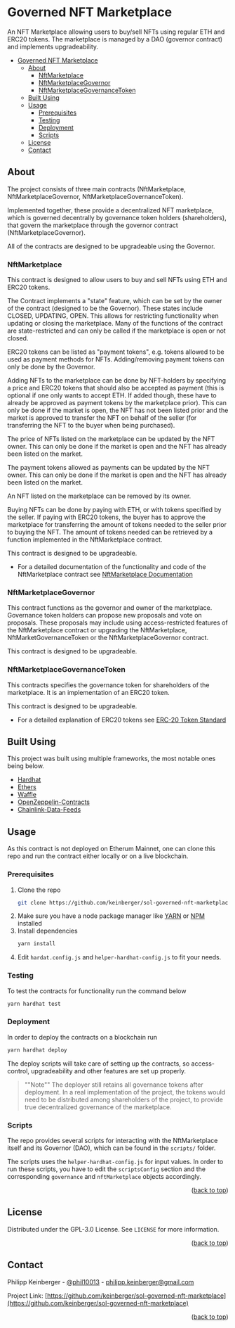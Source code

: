 # Governed NFT Marketplace

An NFT Marketplace allowing users to buy/sell NFTs using regular ETH and ERC20 tokens.
The marketplace is managed by a DAO (governor contract) and implements upgradeability.

- [Governed NFT Marketplace](#governed-nft-marketplace)
  - [About](#about)
    - [NftMarketplace](#nftmarketplace)
    - [NftMarketplaceGovernor](#nftmarketplacegovernor)
    - [NftMarketplaceGovernanceToken](#nftmarketplacegovernancetoken)
  - [Built Using](#built-using)
  - [Usage](#usage)
    - [Prerequisites](#prerequisites)
    - [Testing](#testing)
    - [Deployment](#deployment)
    - [Scripts](#scripts)
  - [License](#license)
  - [Contact](#contact)

## About

The project consists of three main contracts (NftMarketplace, NftMarketplaceGovernor, NftMarketplaceGovernanceToken). 

Implemented together, these provide a decentralized NFT marketplace, which is governed decentrally by governance token holders (shareholders), that govern the marketplace through the governor contract (NftMarketplaceGovernor).

All of the contracts are designed to be upgradeable using the Governor.

### NftMarketplace

This contract is designed to allow users to buy and sell NFTs using ETH and ERC20 tokens.

The Contract implements a "state" feature, which can be set by the owner of the contract (designed 
to be the Governor). These states include CLOSED, UPDATING, OPEN. This allows for restricting functionality when updating or closing the marketplace. Many of the functions of the contract are state-restricted and can only be called if the marketplace is open or not closed.

ERC20 tokens can be listed as "payment tokens", e.g. tokens allowed to be used as payment methods
for NFTs. Adding/removing payment tokens can only be done by the Governor.

Adding NFTs to the marketplace can be done by NFT-holders by specifying a price and ERC20 tokens that should also be accepted as payment (this is optional if one only wants to accept ETH. If added though, these have to already be approved as payment tokens by the marketplace prior). This can only be done if the market is open, the NFT has not been listed prior and the market is approved to transfer the NFT on behalf of the seller (for transferring the NFT to the buyer when being purchased).

The price of NFTs listed on the marketplace can be updated by the NFT owner. This can only be done if the market is open and the NFT has already been listed on the market.

The payment tokens allowed as payments can be updated by the NFT owner. This can only be done if the market is open and the NFT has already been listed on the market.

An NFT listed on the marketplace can be removed by its owner.

Buying NFTs can be done by paying with ETH, or with tokens specified by the seller. If paying with ERC20 tokens, the buyer has to approve the marketplace for transferring the amount of tokens needed to the seller prior to buying the NFT. The amount of tokens needed can be retrieved by a function implemented in the NftMarketplace contract.

This contract is designed to be upgradeable.

* For a detailed documentation of the functionality and code of the NftMarketplace contract see [NftMarketplace Documentation](./docs/NftMarketplace.md)

### NftMarketplaceGovernor

This contract functions as the governor and owner of the marketplace. Governance token holders can propose new proposals and vote on proposals. These proposals may include using access-restricted features of the NftMarketplace contract or upgrading the NftMarketplace, NftMarketGovernanceToken or the NftMarketplaceGovernor contract.

This contract is designed to be upgradeable.

### NftMarketplaceGovernanceToken

This contracts specifies the governance token for shareholders of the marketplace. It is an implementation of an ERC20 token.

This contract is designed to be upgradeable.

* For a detailed explanation of ERC20 tokens see [ERC-20 Token Standard](https://ethereum.org/en/developers/docs/standards/tokens/erc-20/)

## Built Using

This project was built using multiple frameworks, the most notable ones being below.

* [Hardhat](https://hardhat.org/)
* [Ethers](https://ethers.io/)
* [Waffle](https://getwaffle.io/)
* [OpenZeppelin-Contracts](https://openzeppelin.com/contracts)
* [Chainlink-Data-Feeds](https://docs.chain.link/docs/using-chainlink-reference-contracts/)

## Usage

As this contract is not deployed on Etherum Mainnet, one can clone this repo and run the contract
either locally or on a live blockchain.

### Prerequisites

1. Clone the repo
   ```sh
   git clone https://github.com/keinberger/sol-governed-nft-marketplace
   ```
2. Make sure you have a node package manager like [YARN]() or [NPM]() installed
2. Install dependencies
   ```sh
   yarn install
   ```
3. Edit `hardat.config.js` and `helper-hardhat-config.js` to fit your needs.

### Testing

To test the contracts for functionality run the command below
```sh
yarn hardhat test
```

### Deployment

In order to deploy the contracts on a blockchain run
```sh
yarn hardhat deploy
```

The deploy scripts will take care of setting up the contracts, so access-control,
upgradeability and other features are set up properly.

>""Note""
>The deployer still retains all governance tokens after deployment. In a real implementation of the project, the tokens would need to be 
>distributed among shareholders of the project, to provide true decentralized governance of the marketplace.

### Scripts

The repo provides several scripts for interacting with the NftMarketplace itself and its Governor (DAO), which can be found in the `scripts/` folder.

The scripts uses the `helper-hardhat-config.js` for input values. In order to run these scripts, you have
to edit the `scriptsConfig` section and the corresponding `governance` and `nftMarketplace` objects
accordingly.

<p align="right">(<a href="#governed-nft-marketplace">back to top</a>)</p>

## License

Distributed under the GPL-3.0 License. See `LICENSE` for more information.

<p align="right">(<a href="#governed-nft-marketplace">back to top</a>)</p>

## Contact

Philipp Keinberger - [@phil10013](https://twitter.com/phil10013) - philipp.keinberger@gmail.com

Project Link: [https://github.com/keinberger/sol-governed-nft-marketplace](https://github.com/keinberger/sol-governed-nft-marketplace)

<p align="right">(<a href="#governed-nft-marketplace">back to top</a>)</p>